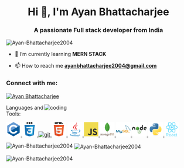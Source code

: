 
<h1 align="center">Hi 👋, I'm Ayan Bhattacharjee</h1>
<h3 align="center">A passionate Full stack developer from India</h3>

<p align="left"> <img src="https://komarev.com/ghpvc/?username=Ayan-Bhattacharjee2004&label=Profile%20views&color=0e75b6&style=flat" alt="Ayan-Bhattacharjee2004" /> </p>

- 🌱 I’m currently learning **MERN STACK**

- 📫 How to reach me **ayanbhattacharjee2004@gmail.com**

<h3 align="left">Connect with me:</h3>
<p align="left">
<a href="https://www.linkedin.com/in/ayan-bhattacharjee-97a5a92b0?utm_source=share&utm_campaign=share_via&utm_content=profile&utm_medium=android_app" target="blank"><img align="center" src="https://raw.githubusercontent.com/rahuldkjain/github-profile-readme-generator/master/src/images/icons/Social/linked-in-alt.svg" alt="Ayan Bhattacharjee" height="30" width="40" /></a>
</p>
<img align="right"alt="coding"width="400"src="https://user-images.githubusercontent.com/74038190/229223263-cf2e4b07-2615-4f87-9c38-e37600f8381a.gif"

<h3 align="left">Languages and Tools:</h3>
<p align="left"> 
  <a href="https://www.cprogramming.com/" target="_blank" rel="noreferrer"> 
    <img src="https://raw.githubusercontent.com/devicons/devicon/master/icons/c/c-original.svg" alt="c" width="40" height="40"/> 
  </a> 
  <a href="https://www.w3schools.com/css/" target="_blank" rel="noreferrer"> 
    <img src="https://raw.githubusercontent.com/devicons/devicon/master/icons/css3/css3-original-wordmark.svg" alt="css3" width="40" height="40"/> 
  </a> 
  <a href="https://git-scm.com/" target="_blank" rel="noreferrer"> 
    <img src="https://www.vectorlogo.zone/logos/git-scm/git-scm-icon.svg" alt="git" width="40" height="40"/> 
  </a> 
  <a href="https://www.w3.org/html/" target="_blank" rel="noreferrer"> 
    <img src="https://raw.githubusercontent.com/devicons/devicon/master/icons/html5/html5-original-wordmark.svg" alt="html5" width="40" height="40"/> 
  </a> 
  <a href="https://www.java.com" target="_blank" rel="noreferrer"> 
    <img src="https://raw.githubusercontent.com/devicons/devicon/master/icons/java/java-original.svg" alt="java" width="40" height="40"/> 
  </a> 
  <a href="https://developer.mozilla.org/en-US/docs/Web/JavaScript" target="_blank" rel="noreferrer"> 
    <img src="https://raw.githubusercontent.com/devicons/devicon/master/icons/javascript/javascript-original.svg" alt="javascript" width="40" height="40"/> 
  </a> 
  <a href="https://www.mongodb.com/" target="_blank" rel="noreferrer"> 
    <img src="https://raw.githubusercontent.com/devicons/devicon/master/icons/mongodb/mongodb-original-wordmark.svg" alt="mongodb" width="40" height="40"/> 
  </a> 
  <a href="https://www.mysql.com/" target="_blank" rel="noreferrer"> 
    <img src="https://raw.githubusercontent.com/devicons/devicon/master/icons/mysql/mysql-original-wordmark.svg" alt="mysql" width="40" height="40"/> 
  </a> 
  <a href="https://nodejs.org" target="_blank" rel="noreferrer"> 
    <img src="https://raw.githubusercontent.com/devicons/devicon/master/icons/nodejs/nodejs-original-wordmark.svg" alt="nodejs" width="40" height="40"/> 
  </a> 
  <a href="https://www.python.org" target="_blank" rel="noreferrer"> 
    <img src="https://raw.githubusercontent.com/devicons/devicon/master/icons/python/python-original.svg" alt="python" width="40" height="40"/> 
  </a> 
  <a href="https://reactjs.org/" target="_blank" rel="noreferrer"> 
    <img src="https://raw.githubusercontent.com/devicons/devicon/master/icons/react/react-original-wordmark.svg" alt="react" width="40" height="40"/> 
  </a> 
</p>

<p><img align="left" src="https://github-readme-stats.vercel.app/api/top-langs?username=Ayan-Bhattacharjee2004&show_icons=true&locale=en&layout=compact" alt="Ayan-Bhattacharjee2004" /></p>

<p>&nbsp;<img align="center" src="https://github-readme-stats.vercel.app/api?username=Ayan-Bhattacharjee2004&show_icons=true&locale=en" alt="Ayan-Bhattacharjee2004" /></p>

<p><img align="center" src="https://github-readme-streak-stats.herokuapp.com/?user=Ayan-Bhattacharjee2004&" alt="Ayan-Bhattacharjee2004" /></p>
